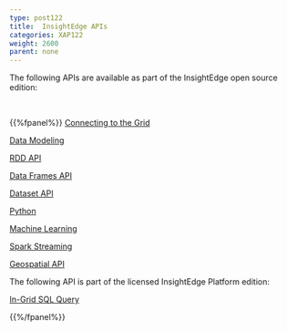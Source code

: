 ```yaml
---
type: post122
title:  InsightEdge APIs
categories: XAP122
weight: 2600
parent: none
---
```


The following APIs are available as part of the InsightEdge open source edition:

<br>

{{%fpanel%}}
[Connecting to the Grid](connecting.html)

[Data Modeling](modeling.html)

[RDD API](loading.html)

[Data Frames API](dataframes.html)
 
[Dataset API](datasets.html)

[Python](python.html)

[Machine Learning](mllib.html)

[Spark Streaming](streaming.html)

[Geospatial API](geospatial.html)

The following API is part of the licensed InsightEdge Platform edition:

[In-Grid SQL Query](sql-query-intro.html)

{{%/fpanel%}}